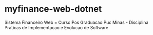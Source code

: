# myfinance-web-dotnet
Sistema Financeiro Web = Curso Pos Graduacao Puc Minas - Disciplina Praticas de Implementacao e Evolucao de Software
